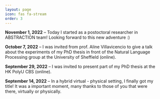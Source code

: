 ```yaml
---
layout: page
icon: fas fa-stream
order: 3
---
```



**November 1, 2022**  – Today I started as a postoctoral researcher in <a href="https://www.abstractionproject.eu/"></a>ABSTRACTION team! Looking forward to this new adventure :)

**October 7, 2022** – I was invited from prof. Aline Villavicencio to give a talk about the experiments of my PhD thesis in front of the Natural Language Processing group at the University of Sheffield (online).

**September 29, 2022** – I was invited to present part of my PhD thesis at the HK PolyU CBS (online).

**September 14, 2022** – In a hybrid virtual - physical setting, I finally got my title! It was a important moment, many thanks to those of you that were there, virtually or physically.

